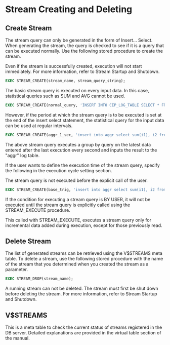 # Stream Creating and Deleting

##  Create Stream

The stream query can only be generated in the form of Insert... Select. When generating the stream, the query is checked to see if it is a query that can be executed normally.
Use the following stored procedure to create the stream.

Even if the stream is successfully created, execution will not start immediately. For more information, refer to Stream Startup and Shutdown.

```sql
EXEC STREAM_CREATE(stream_name, stream_query_string);
```

The basic stream query is executed on every input data. In this case, statistical queries such as SUM and AVG cannot be used.

```sql
EXEC STREAM_CREATE(normal_query, 'INSERT INTO CEP_LOG_TABLE SELECT * FROM EVENT WHERE C1 = 0');
```

However, if the period at which the stream query is to be executed is set at the end of the insert select statement, the statistical query for the input data can be used at regular intervals.

```sql
EXEC STREAM_CREATE(aggr_1_sec, 'insert into aggr select sum(i1), i2 from base group by i2 BY 1 SECOND');
```

The above stream query executes a group by query on the latest data entered after the last execution every second and inputs the result to the "aggr" log table.

If the user wants to define the execution time of the stream query, specify the following in the execution cycle setting section.

The stream query is not executed before the explicit call of the user.

```sql
EXEC STREAM_CREATE(base_trig, 'insert into aggr select sum(i1), i2 from base group by i2 BY USER');
```

If the condition for executing a stream query is BY USER, it will not be executed until the stream query is explicitly called using the STREAM_EXECUTE procedure.

This  called with STREAM_EXECUTE, executes a stream query only for incremental data added during execution, except for those previously read.

##  Delete Stream

The list of generated streams can be retrieved using the V$STREAMS meta table. To delete a stream, use the following stored procedure with the name of the stream that you determined when you created the stream as a parameter.

```sql
EXEC STREAM_DROP(stream_name);
```

A running stream can not be deleted.  The stream must first be shut down before deleting the stream. For more information, refer to Stream Startup and Shutdown.

## V$STREAMS

This is a meta table to check the current status of streams registered in the DB server. Detailed explanations are provided in the virtual table section of the manual.
